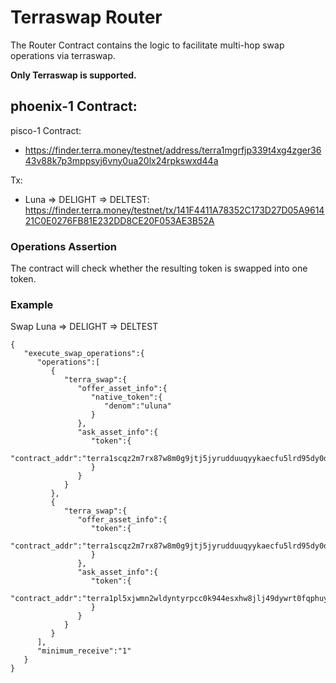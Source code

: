 # Terraswap Router <!-- omit in toc -->

The Router Contract contains the logic to facilitate multi-hop swap operations via terraswap.

**Only Terraswap is supported.**

phoenix-1 Contract:
- 

pisco-1 Contract: 
- https://finder.terra.money/testnet/address/terra1mgrfjp339t4xg4zger3643v88k7p3mppsyj6vny0ua20lx24rpkswxd44a

Tx: 
- Luna => DELIGHT => DELTEST: https://finder.terra.money/testnet/tx/141F4411A78352C173D27D05A961421C0E0276FB81E232DD8CE20F053AE3B52A

### Operations Assertion
The contract will check whether the resulting token is swapped into one token.

### Example

Swap Luna => DELIGHT => DELTEST
```
{
   "execute_swap_operations":{
      "operations":[
         {
            "terra_swap":{
               "offer_asset_info":{
                  "native_token":{
                     "denom":"uluna"
                  }
               },
               "ask_asset_info":{
                  "token":{
                     "contract_addr":"terra1scqz2m7rx87w8m0g9jtj5jyrudduuqyykaecfu5lrd95dy0dt3wscsk4jn"
                  }
               }
            }
         },
         {
            "terra_swap":{
               "offer_asset_info":{
                  "token":{
                     "contract_addr":"terra1scqz2m7rx87w8m0g9jtj5jyrudduuqyykaecfu5lrd95dy0dt3wscsk4jn"
                  }
               },
               "ask_asset_info":{
                  "token":{
                     "contract_addr":"terra1pl5xjwmn2wldyntyrpcc0k944esxhw8jlj49dywrt0fqphuypgds699xuu"
                  }
               }
            }
         }
      ],
      "minimum_receive":"1"
   }
}
```